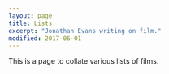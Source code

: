```yaml
---
layout: page
title: Lists
excerpt: "Jonathan Evans writing on film."
modified: 2017-06-01
---
```


This is a page to collate various lists of films. 
